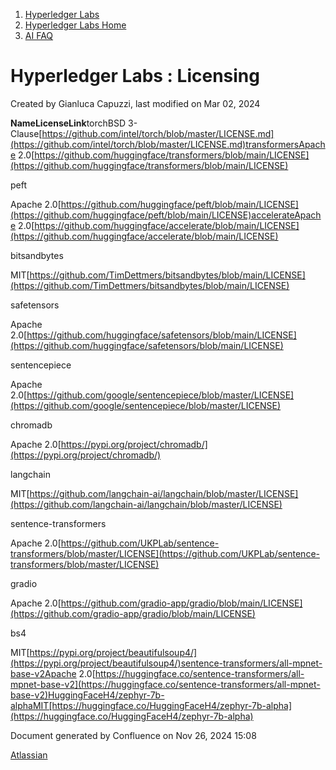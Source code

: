 1. [Hyperledger Labs](index.html)
2. [Hyperledger Labs Home](Hyperledger-Labs-Home_20283400.html)
3. [AI FAQ](AI-FAQ_20290949.html)

# Hyperledger Labs : Licensing

Created by Gianluca Capuzzi, last modified on Mar 02, 2024

**Name****License****Link**torchBSD 3-Clause[https://github.com/intel/torch/blob/master/LICENSE.md](https://github.com/intel/torch/blob/master/LICENSE.md)transformersApache 2.0[https://github.com/huggingface/transformers/blob/main/LICENSE](https://github.com/huggingface/transformers/blob/main/LICENSE)

peft

Apache 2.0[https://github.com/huggingface/peft/blob/main/LICENSE](https://github.com/huggingface/peft/blob/main/LICENSE)accelerateApache 2.0[https://github.com/huggingface/accelerate/blob/main/LICENSE](https://github.com/huggingface/accelerate/blob/main/LICENSE)

bitsandbytes

MIT[https://github.com/TimDettmers/bitsandbytes/blob/main/LICENSE](https://github.com/TimDettmers/bitsandbytes/blob/main/LICENSE)

safetensors

Apache 2.0[https://github.com/huggingface/safetensors/blob/main/LICENSE](https://github.com/huggingface/safetensors/blob/main/LICENSE)

sentencepiece

Apache 2.0[https://github.com/google/sentencepiece/blob/master/LICENSE](https://github.com/google/sentencepiece/blob/master/LICENSE)

chromadb

Apache 2.0[https://pypi.org/project/chromadb/](https://pypi.org/project/chromadb/)

langchain

MIT[https://github.com/langchain-ai/langchain/blob/master/LICENSE](https://github.com/langchain-ai/langchain/blob/master/LICENSE)

sentence-transformers

Apache 2.0[https://github.com/UKPLab/sentence-transformers/blob/master/LICENSE](https://github.com/UKPLab/sentence-transformers/blob/master/LICENSE)

gradio

Apache 2.0[https://github.com/gradio-app/gradio/blob/main/LICENSE](https://github.com/gradio-app/gradio/blob/main/LICENSE)

bs4

MIT[https://pypi.org/project/beautifulsoup4/](https://pypi.org/project/beautifulsoup4/)sentence-transformers/all-mpnet-base-v2Apache 2.0[https://huggingface.co/sentence-transformers/all-mpnet-base-v2](https://huggingface.co/sentence-transformers/all-mpnet-base-v2)HuggingFaceH4/zephyr-7b-alphaMIT[https://huggingface.co/HuggingFaceH4/zephyr-7b-alpha](https://huggingface.co/HuggingFaceH4/zephyr-7b-alpha)

Document generated by Confluence on Nov 26, 2024 15:08

[Atlassian](http://www.atlassian.com/)
